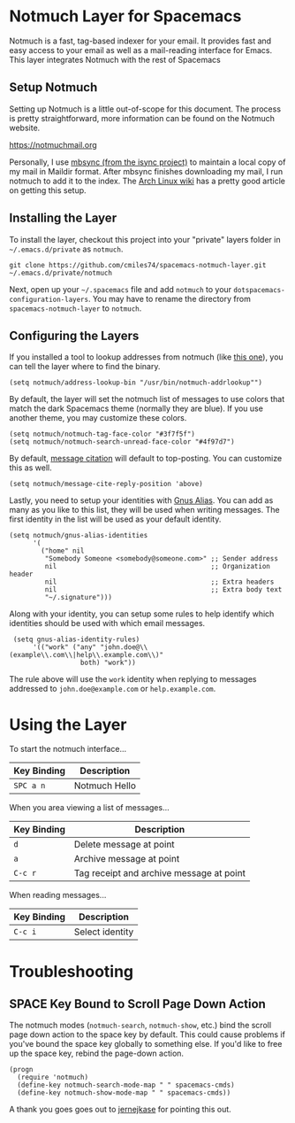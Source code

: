 # Notmuch Layer for Spacemacs

Notmuch is a fast, tag-based indexer for your email. It provides fast and easy
access to your email as well as a mail-reading interface for Emacs. This layer
integrates Notmuch with the rest of Spacemacs

## Setup Notmuch

Setting up Notmuch is a little out-of-scope for this document. The process is
pretty straightforward, more information can be found on the Notmuch website.

  https://notmuchmail.org
  
Personally, I use [mbsync (from the isync
project)](http://isync.sourceforge.net) to maintain a local copy of my mail in
Maildir format. After mbsync finishes downloading my mail, I run notmuch to add
it to the index. The [Arch Linux
wiki](https://wiki.archlinux.org/index.php/Isync) has a pretty good article on
getting this setup.

## Installing the Layer

To install the layer, checkout this project into your "private" layers folder in
`~/.emacs.d/private` as `notmuch`.

    git clone https://github.com/cmiles74/spacemacs-notmuch-layer.git ~/.emacs.d/private/notmuch

Next, open up your `~/.spacemacs` file and add `notmuch` to your
`dotspacemacs-configuration-layers`. You may have to rename the directory from
`spacemacs-notmuch-layer` to `notmuch`.

## Configuring the Layers

If you installed a tool to lookup addresses from notmuch
(like [this one](https://github.com/aperezdc/notmuch-addrlookup-c)), you can
tell the layer where to find the binary.

    (setq notmuch/address-lookup-bin "/usr/bin/notmuch-addrlookup"")
    
By default, the layer will set the notmuch list of messages to use colors that
match the dark Spacemacs theme (normally they are blue). If you use another
theme, you may customize these colors.

    (setq notmuch/notmuch-tag-face-color "#3f7f5f")
    (setq notmuch/notmuch-search-unread-face-color "#4f97d7")
    
By
default,
[message citation](https://www.gnu.org/software/emacs/manual/html_node/message/Insertion-Variables.html) will
default to top-posting. You can customize this as well.

    (setq notmuch/message-cite-reply-position 'above)
    
Lastly, you need to setup your identities
with [Gnus Alias](https://notmuchmail.org/emacstips/#index16h2). You can add as
many as you like to this list, they will be used when writing messages. The
first identity in the list will be used as your default identity.

    (setq notmuch/gnus-alias-identities
          '(
            ("home" nil
             "Somebody Someone <somebody@someone.com>" ;; Sender address
             nil                                       ;; Organization header
             nil                                       ;; Extra headers
             nil                                       ;; Extra body text
             "~/.signature")))

Along with your identity, you can setup some rules to help identify which
identities should be used with which email messages.

     (setq gnus-alias-identity-rules)
          '(("work" ("any" "john.doe@\\(example\\.com\\|help\\.example.com\\)" 
                      both) "work"))

The rule above will use the `work` identity when replying to messages addressed
to `john.doe@example.com` or `help.example.com`.

# Using the Layer

To start the notmuch interface...


| Key Binding | Description     |
|-------------|-----------------|
| `SPC a n`   | Notmuch Hello   |

When you area viewing a list of messages...

| Key Binding | Description                              |
|-------------|------------------------------------------|
| `d`         | Delete message at point                  |
| `a`         | Archive message at point                 |
| `C-c r`     | Tag receipt and archive message at point |

When reading messages...

| Key Binding | Description                              |
|-------------|------------------------------------------|
| `C-c i`     | Select identity                          |

# Troubleshooting

## SPACE Key Bound to Scroll Page Down Action

The notmuch modes (`notmuch-search`, `notmuch-show`, etc.) bind the scroll page
down action to the space key by default. This could cause problems if you've
bound the space key globally to something else. If you'd like to free up the
space key, rebind the page-down action.

    (progn 
      (require 'notmuch) 
      (define-key notmuch-search-mode-map " " spacemacs-cmds)
      (define-key notmuch-show-mode-map " " spacemacs-cmds))
    
A thank you goes goes out to [jernejkase](https://github.com/jernejkase) for
pointing this out.

